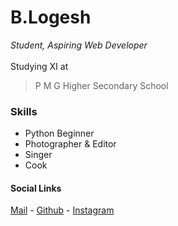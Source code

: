 # B.Logesh 
*Student, Aspiring Web Developer*<br><br>
Studying XI at
> P M G Higher Secondary School
### Skills
- Python Beginner
- Photographer & Editor
- Singer
- Cook

#### Social Links
[Mail](mailto:logeshmohan1106@gmail.com) -
[Github](https://github.com/logeshbee) -
[Instagram](https://www.instagram.com/logesh_bee/)

